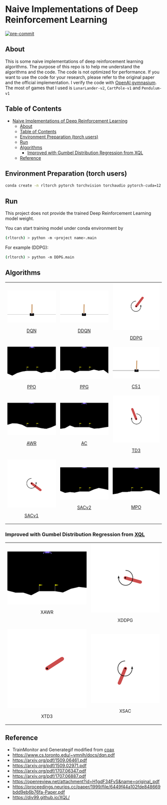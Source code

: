 # Naive Implementations of Deep Reinforcement Learning

[![pre-commit](https://img.shields.io/badge/pre--commit-enabled-brightgreen?logo=pre-commit&logoColor=white)](https://github.com/pre-commit/pre-commit)

## About

This is some naive implementations of deep reinforcement learning algorithms. The purpose of this repo is to help me understand the algorithms and the code. The code is not optimized for performance. If you want to use the code for your research, please refer to the original paper and the official implementation. I verify the code with [OpenAI gymnasium](https://github.com/Farama-Foundation/Gymnasiu). The most of games that I used is `LunarLander-v2`, `CartPole-v1` and `Pendulum-v1`

<!-- ## Enviornment Preparation

- common lib

  ```bash
  conda install jupyter pandas colorama pylint yapf seaborn scipy scikit-learn tqdm tensorboardx==2.5.* tensorboard==2.* pillow -y -c conda-forge
  ```

- gymnasium
  - install gymnasium

    ```bash
    conda install gymnasium pyglet pygame gymnasium-box2d -c conda-forge
    ```

- gymnasium + pytorch

  ```bash
  conda install pytorch torchvision torchaudio -c pytorch
  ```

- gymnasium + TF2

  ```bash
  conda install tensorflow -c conda-forge
  ```

- gymnasium + jax

  ```bash
  conda install jax chex optax dm-haiku jaxlib Jraph -c conda-forge
  pip install coax
  ``` -->

## Table of Contents

- [Naive Implementations of Deep Reinforcement Learning](#naive-implementations-of-deep-reinforcement-learning)
  - [About](#about)
  - [Table of Contents](#table-of-contents)
  - [Environment Preparation (torch users)](#environment-preparation-torch-users)
  - [Run](#run)
  - [Algorithms](#algorithms)
    - [Improved with Gumbel Distribution Regression from XQL](#improved-with-gumbel-distribution-regression-from-xql)
  - [Reference](#reference)

## Environment Preparation (torch users)

```bash
conda create -n rltorch pytorch torchvision torchaudio pytorch-cuda=12.1 gymnasium pyglet pygame gymnasium-box2d colorama pylint yapf tqdm 'tensorboardx>=2.5.0' 'tensorboard>2.0' pillow matplotlib scipy seaborn ipykernel -c conda-forge -c pytorch -c nvidia
```

## Run

This project does not provide the trained Deep Reinforcement Learning model weight.

You can start training model under conda environment by

```bash
(rltorch) > python -m <project name>.main
```

For example (DDPG):

```bash
(rltorch) > python -m DDPG.main
```

## Algorithms

<table border="0">
  <tbody>
    <tr align="center" >
      <td>
         <img width="100%" height="100%" src="DQN/DQNAgent_200.gif" alt="pic">
        <br>
        <p><a href="https://www.cs.toronto.edu/~vmnih/docs/dqn.pdf">DQN</a></p>
      </td>
      <td>
         <img width="100%" height="100%" src="DDQN/DDQNAgent_100.gif" alt="pic">
        <br>
        <p><a href="https://arxiv.org/pdf/1509.06461.pdf">DDQN</a></p>
      </td>
      <td>
         <img width="100%" height="100%" src="DDPG/DDPGAgent_200.gif" alt="pic">
        <br>
        <p><a href="https://arxiv.org/pdf/1509.02971.pdf">DDPG</a></p>
      </td>
    </tr>
    <tr align="center" >
      <td>
         <img width="100%" height="100%" src="PPO/PPOAgent_200.gif" alt="pic">
        <br>
        <p><a href="https://arxiv.org/pdf/1707.06347.pdf">PPO</a></p>
      </td>
      <td>
         <img width="100%" height="100%" src="PPG/PPGAgent_100.gif" alt="pic">
        <br>
        <p><a href="https://proceedings.mlr.press/v139/cobbe21a/cobbe21a.pdf">PPG</a></p>
      </td>
      <td>
         <img width="100%" height="100%" src="C51/C51Agent_100.gif" alt="pic">
        <br>
        <p><a href="https://arxiv.org/pdf/1707.06887.pdf">C51</a></p>
      </td>
    </tr>
    <tr align="center" >
      <td>
         <img width="100%" height="100%" src="AWR/AWRAgent_200.gif" alt="pic">
        <br>
        <p><a href="https://openreview.net/attachment?id=H1gdF34FvS">AWR</a></p>
      </td>
      <td>
         <img width="100%" height="100%" src="AC/A2CAgent_600.gif" alt="pic">
        <br>
        <p><a href="https://proceedings.neurips.cc/paper/1999/file">AC</a></p>
      </td>
      <td>
         <img width="100%" height="100%" src="TD3/TD3Agent_100.gif" alt="pic">
        <br>
        <p><a href="https://arxiv.org/pdf/1802.09477.pdf">TD3</a></p>
      </td>
    </tr>
    <tr align="center" >
      <td>
         <img width="100%" height="100%" src="SACv1/SACv1Agent_100.gif" alt="pic">
        <br>
        <p><a href="https://arxiv.org/pdf/1801.01290.pdf">SACv1</a></p>
      </td>
      <td>
         <img width="100%" height="100%" src="SACv2/SACv2Agent_200.gif" alt="pic">
        <br>
        <p><a href="https://arxiv.org/pdf/1812.05905.pdf">SACv2</a></p>
      </td>
      <td>
         <img width="100%" height="100%" src="MPO/MPOAgent_900.gif" alt="pic">
        <br>
        <p><a href="https://arxiv.org/pdf/1812.02256.pdf">MPO</a></p>
      </td>
    </tr>
  </tbody>
</table>

### Improved with Gumbel Distribution Regression from [XQL](https://div99.github.io/XQL)

<table border="0">
  <tbody>
    <tr align="center" >
      <td>
         <img width="100%" height="100%" src="XAWR/XAWRAgent_100.gif" alt="pic">
        <br>
        <p>XAWR</a></p>
      </td>
      <td>
         <img width="100%" height="100%" src="XDDPG/XDDPGAgent_200.gif" alt="pic">
        <br>
        <p>XDDPG</a></p>
      </td>
    </tr>
    <tr align="center" >
      <td>
         <img width="100%" height="100%" src="XTD3/XTD3Agent_100.gif" alt="pic">
        <br>
        <p>XTD3</a></p>
      </td>
      <td>
         <img width="100%" height="100%" src="XSAC/XSACAgent_100.gif" alt="pic">
        <br>
        <p>XSAC</a></p>
      </td>
    </tr>
  </tbody>
</table>

## Reference

- TrainMonitor and Generategif modified from [coax](https://github.com/coax-dev/coax)
- https://www.cs.toronto.edu/~vmnih/docs/dqn.pdf
- https://arxiv.org/pdf/1509.06461.pdf
- https://arxiv.org/pdf/1509.02971.pdf
- https://arxiv.org/pdf/1707.06347.pdf
- https://arxiv.org/pdf/1707.06887.pdf
- https://openreview.net/attachment?id=H1gdF34FvS&name=original_pdf
- https://proceedings.neurips.cc/paper/1999/file/6449f44a102fde848669bdd9eb6b76fa-Paper.pdf
- https://div99.github.io/XQL/
